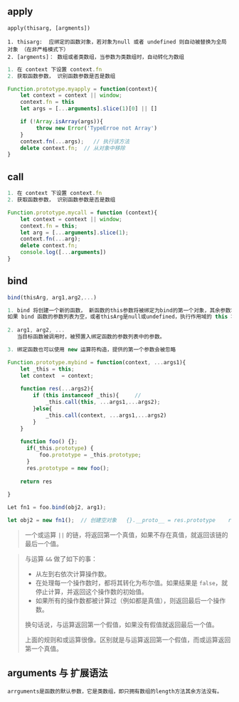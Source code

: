 ## apply

```
apply(thisarg, [argments])

1. thisarg:  应绑定的函数对象，若对象为null 或者 undefined 则自动被替换为全局对象 （在非严格模式下）
2. [argments]： 数组或者类数组，当参数为类数组时，自动转化为数组
```



```javascript
1. 在 context 下设置 context.fn
2. 获取函数参数， 识别函数参数是否是数组

Function.prototype.myapply = function(context){
    let context = context || window;
    context.fn = this
    let args = [...arguments].slice(1)[0] || []

    if (!Array.isArray(args)){
         throw new Error('TypeErroe not Array')
    }
    context.fn(...args);   // 执行该方法
    delete context.fn;  // 从对象中移除
}


```

## call

```javascript
1. 在 context 下设置 context.fn
2. 获取函数参数， 识别函数参数是否是数组

Function.prototype.mycall = function (context){
    let context = context || window;
    context.fn = this;
    let arg = [...arguments].slice(1);
    context.fn(...arg);
    delete context.fn;
    console.log([...arguments])
}
```



## bind

```javascript
bind(thisArg, arg1,arg2,...)

1. bind 将创建一个新的函数， 新函数的this参数将被绑定为bind的第一个对象，其余参数将作为新函数的其他参数
如果 bind 函数的参数列表为空，或者thisArg是null或undefined，执行作用域的 this 将被视为新函数的 thisArg
     
2. arg1, arg2, ...
   当目标函数被调用时，被预置入绑定函数的参数列表中的参数。

3. 绑定函数也可以使用 new 运算符构造，提供的第一个参数会被忽略
```

```javascript
Function.prototype.mybind = function(context, ...args1){
    let _this = this;
    let context  = context;
    
    function res(...args2){
        if (this instanceof _this){     // 
            _this.call(this, ...args1,...args2);
        }else{
            _this.call(context, ...args1,...args2) 
        }
    }
    
    function foo() {};
      if(_this.prototype) {
          foo.prototype = _this.prototype;
      }
      res.prototype = new foo();  
    
    return res
    
}

Let fn1 = foo.bind(obj2, arg1);

let obj2 = new fn1();  // 创建空对象   {}.__proto__ = res.prototype    res的this绑定为该空对象   执行
```



>  一个或运算 `||` 的链，将返回第一个真值，如果不存在真值，就返回该链的最后一个值。

> 与运算 `&&` 做了如下的事：
>
> - 从左到右依次计算操作数。
> - 在处理每一个操作数时，都将其转化为布尔值。如果结果是 `false`，就停止计算，并返回这个操作数的初始值。
> - 如果所有的操作数都被计算过（例如都是真值），则返回最后一个操作数。
>
> 换句话说，与运算返回第一个假值，如果没有假值就返回最后一个值。
>
> 上面的规则和或运算很像。区别就是与运算返回第一个假值，而或运算返回第一个真值。

## arguments 与 扩展语法

```
arrguments是函数的默认参数，它是类数组，即只拥有数组的length方法其余方法没有。
```

